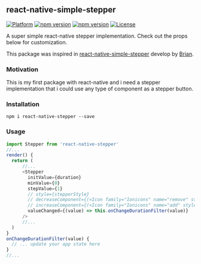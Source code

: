 ## react-native-simple-stepper

[![Platform](https://img.shields.io/badge/platform-react--native-lightgrey.svg)](http://facebook.github.io/react-native/)
[![npm version](http://img.shields.io/npm/v/react-native-simple-stepper.svg)](https://www.npmjs.com/package/react-native-stepper)
[![npm version](http://img.shields.io/npm/dm/react-native-stepper.svg)](https://www.npmjs.com/package/react-native-stepper)
[![License](https://img.shields.io/badge/license-MIT-blue.svg)](https://raw.github.com/peteleco/react-native-stepper/master/LICENSE)


A super simple react-native stepper implementation. Check out the props below for customization.

This package was inspired in [react-native-simple-stepper](https://github.com/devBrian/react-native-simple-stepper) develop by [Brian](https://github.com/devBrian).

### Motivation

This is my first package with react-native and i need a stepper implementation that i could use any type of component as a stepper button.

### Installation
```npm i react-native-stepper --save```

### Usage
```javascript
import Stepper from 'react-native-stepper'
//...
render() {
  return (
      //...
      <Stepper
        initValue={duration}
        minValue={0}
        stepValue={1}
        // style={stepperStyle}
        // decreaseComponent={(<Icon family="Ionicons" name="remove" style={stepperStyle.iconStyle} />)}
        // increaseComponent={(<Icon family="Ionicons" name="add" style={stepperStyle.iconStyle} />)}
        valueChanged={(value) => this.onChangeDurationFilter(value)}
      />
      //...
  )
}
onChangeDurationFilter(value) {
  // ... update your app state here
}
//...
```
